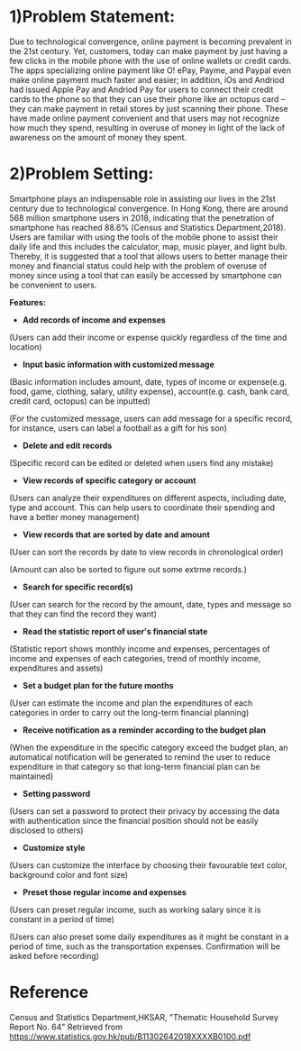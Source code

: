 # 1)Problem Statement:
Due to technological convergence, online payment is becoming prevalent in the 21st century. Yet, customers, today can make payment by just having a few clicks in the mobile phone with the use of online wallets or credit cards. The apps specializing online payment like O! ePay, Payme, and Paypal even make online payment much faster and easier; in addition, iOs and Andriod had issued Apple Pay and Andriod Pay for users to connect their credit cards to the phone so that they can use their phone like an octopus card – they can make payment in retail stores by just scanning their phone. These have made online payment convenient and that users may not recognize how much they spend, resulting in overuse of money in light of the lack of awareness on the amount of money they spent.


# 2)Problem Setting:

Smartphone plays an indispensable role in assisting our lives in the 21st century due to technological convergence. In Hong Kong, there are around 568 million smartphone users in 2018, indicating that the penetration of smartphone has reached 88.6% (Census and Statistics Department,2018). Users are familiar with using the tools of the mobile phone to assist their daily life and this includes the calculator, map, music player, and light bulb. Thereby, it is suggested that a tool that allows users to better manage their money and financial status could help with the problem of overuse of money since using a tool that can easily be accessed by smartphone can be convenient to users.

**Features:**

- **Add records of income and expenses**

(Users can add their income or expense quickly regardless of the time and location)

- **Input basic information with customized message**

(Basic information includes amount, date, types of income or expense(e.g. food, game, clothing, salary, utility expense), account(e.g. cash, bank card, credit card, octopus) can be inputted)

(For the customized message, users can add message for a specific record, for instance, users can label a football as a gift for his son)

- **Delete and edit records**

(Specific record can be edited or deleted when users find any mistake)

- **View records of specific category or account**

(Users can analyze their expenditures on different aspects, including date, type and account. This can help users to coordinate their spending and have a better money management)

- **View records that are sorted by date and amount**

(User can sort the records by date to view records in chronological order)

(Amount can also be sorted to figure out some extrme records.)

- **Search for specific record(s)**

(User can search for the record by the amount, date, types and message so that they can find the record they want)

- **Read the statistic report of user's financial state**

(Statistic report shows monthly income and expenses, percentages of income and expenses of each categories, trend of monthly income, expenditures and assets)

- **Set a budget plan for the future months**

(User can estimate the income and plan the expenditures of each categories in order to carry out the long-term financial planning)

- **Receive notification as a reminder according to the budget plan**

(When the expenditure in the specific category exceed the budget plan, an automatical notification will be generated to remind the user to reduce expenditure in that category so that long-term financial plan can be maintained)

- **Setting password**

(Users can set a password to protect their privacy by accessing the data with authentication since the financial position should not be easily disclosed to others)

- **Customize style**

(Users can customize the interface by choosing their favourable text color, background color and font size)

- **Preset those regular income and expenses**

(Users can preset regular income, such as working salary since it is constant in a period of time)

(Users can also preset some daily expenditures as it might be constant in a period of time, such as the transportation expenses. Confirmation will be asked before recording)

# Reference
Census and Statistics Department,HKSAR, "Thematic Household Survey Report No. 64" Retrieved from https://www.statistics.gov.hk/pub/B11302642018XXXXB0100.pdf 
